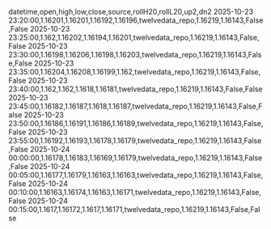 datetime,open,high,low,close,source,rollH20,rollL20,up2,dn2
2025-10-23 23:20:00,1.16201,1.16201,1.16192,1.16196,twelvedata_repo,1.16219,1.16143,False,False
2025-10-23 23:25:00,1.162,1.16202,1.16194,1.16201,twelvedata_repo,1.16219,1.16143,False,False
2025-10-23 23:30:00,1.16198,1.16206,1.16198,1.16203,twelvedata_repo,1.16219,1.16143,False,False
2025-10-23 23:35:00,1.16204,1.16208,1.16199,1.162,twelvedata_repo,1.16219,1.16143,False,False
2025-10-23 23:40:00,1.162,1.162,1.1618,1.16181,twelvedata_repo,1.16219,1.16143,False,False
2025-10-23 23:45:00,1.16182,1.16187,1.1618,1.16187,twelvedata_repo,1.16219,1.16143,False,False
2025-10-23 23:50:00,1.16186,1.16191,1.16186,1.16189,twelvedata_repo,1.16219,1.16143,False,False
2025-10-23 23:55:00,1.16192,1.16193,1.16178,1.16179,twelvedata_repo,1.16219,1.16143,False,False
2025-10-24 00:00:00,1.16178,1.16183,1.16169,1.16179,twelvedata_repo,1.16219,1.16143,False,False
2025-10-24 00:05:00,1.16177,1.16179,1.16163,1.16163,twelvedata_repo,1.16219,1.16143,False,False
2025-10-24 00:10:00,1.16163,1.16174,1.16163,1.16171,twelvedata_repo,1.16219,1.16143,False,False
2025-10-24 00:15:00,1.1617,1.16172,1.1617,1.16171,twelvedata_repo,1.16219,1.16143,False,False
